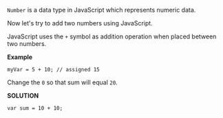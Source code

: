 `Number` is a data type in JavaScript which represents numeric data.

Now let's try to add two numbers using JavaScript.

JavaScript uses the `+` symbol as addition operation when placed between two numbers.

**Example**

`myVar = 5 + 10; // assigned 15`

Change the `0` so that sum will equal `20`.

**SOLUTION**

```
var sum = 10 + 10;

```

